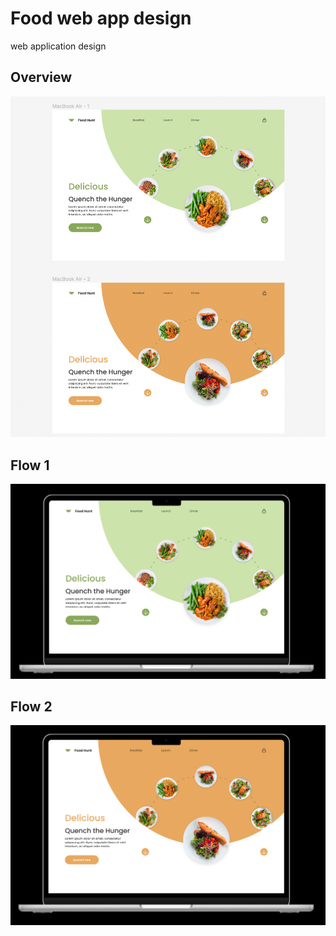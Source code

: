 # Food web app design
 web application design

## Overview
![overview](overview.png)

## Flow 1
![flow_1](flow_1.png)

## Flow 2
![flow_2](flow_2.png)




 
